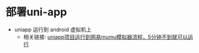 # 部署uni-app

- uniapp 运行到 android 虚拟机上
  - 相关链接: [uniapp项目运行到网易mumu模拟器流程，5分钟不到就可以运行](https://xiaoshen.blog.csdn.net/article/details/134394974)
